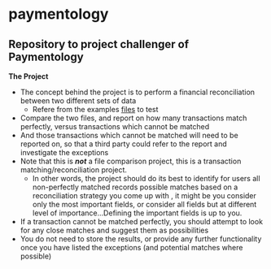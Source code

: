 # paymentology
## Repository to project challenger of Paymentology

**The Project**

- The concept behind the project is to perform a financial reconciliation between two different sets of data
  - Refere from the examples [files](https://drive.google.com/file/d/1c3bGFJgJfbUaWuPdTdYhoKJkYAp7bMys/view?usp=sharing) to test
- Compare the two files, and report on how many transactions match perfectly, versus transactions which cannot be matched
- And those transactions which cannot be matched will need to be reported on, so that a third party could refer to the report and investigate the exceptions
- Note that this is **_not_** a file comparison project, this is a transaction matching/reconciliation project. 
  - In other words, the project should do its best to identify for users all non-perfectly matched records possible matches based on a 
    reconciliation strategy you come up with , it might be you consider only the most important fields, or consider all fields but at different 
    level of importance...Defining the important fields is up to you.
- If a transaction cannot be matched perfectly, you should attempt to look for any close matches and suggest them as possibilities
- You do not need to store the results, or provide any further functionality once you have listed the exceptions (and potential matches where possible)
